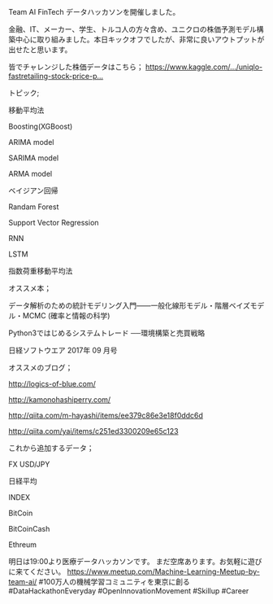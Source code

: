 Team AI FinTech データハッカソンを開催しました。

金融、IT、メーカー、学生、トルコ人の方々含め、ユニクロの株価予測モデル構築中心に取り組みました。本日キックオフでしたが、非常に良いアウトプットが出せたと思います。

皆でチャレンジした株価データはこちら；
https://www.kaggle.com/…/uniqlo-fastretailing-stock-price-p…

トピック;

移動平均法

Boosting(XGBoost)

ARIMA model

SARIMA model

ARMA model

ベイジアン回帰

Randam Forest

Support Vector Regression

RNN

LSTM

指数荷重移動平均法

オススメ本；

データ解析のための統計モデリング入門――一般化線形モデル・階層ベイズモデル・MCMC (確率と情報の科学)

Python3ではじめるシステムトレード ──環境構築と売買戦略

日経ソフトウエア 2017年 09 月号

オススメのブログ；

http://logics-of-blue.com/

http://kamonohashiperry.com/

http://qiita.com/m-hayashi/items/ee379c86e3e18f0ddc6d

http://qiita.com/yai/items/c251ed3300209e65c123

これから追加するデータ；

FX USD/JPY

日経平均

INDEX

BitCoin

BitCoinCash

Ethreum

明日は19:00より医療データハッカソンです。
まだ空席あります。お気軽に遊びに来てください。
https://www.meetup.com/Machine-Learning-Meetup-by-team-ai/
#100万人の機械学習コミュニティを東京に創る
#DataHackathonEveryday
#OpenInnovationMovement
#Skillup #Career

